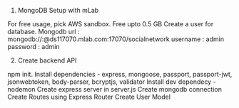 1.  MongoDB Setup with mLab

  For free usage, pick AWS sandbox. Free upto 0.5 GB
  Create a user for database.
  Mongodb url : mongodb://<dbuser>:<dbpassword>@ds117070.mlab.com:17070/socialnetwork
  username : admin
  password : admin


2.  Create backend API

  npm init.
  Install dependencies - express, mongoose, passport, passport-jwt, jsonwebtoken, body-parser, bcryptjs, validator
  Install dev dependecy - nodemon
  Create express server in server.js
  Create mongodb connection
  Create Routes using Express Router
  Create User Model
